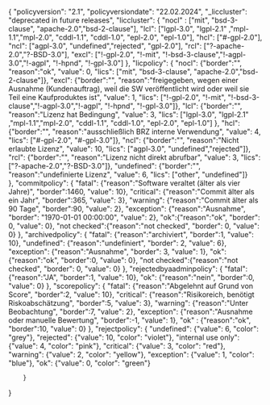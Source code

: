 {
    "policyversion": "2.1",
    "policyversiondate": "22.02.2024",
    "_liccluster": "deprecated in future releases",
    "liccluster": {
        "nocl" : ["mit", "bsd-3-clause", "apache-2.0","bsd-2-clause"],
        "lcl": ["lgpl-3.0", "lgpl-2.1" ,"mpl-1.1","mpl-2.0", "cddl-1.1", "cddl-1.0", "epl-2.0", "epl-1.0"],
        "hcl": ["#-gpl-2.0"],
        "ncl": ["agpl-3.0", "undefined","rejected", "gpl-2.0"],
        "rcl": ["?-apache-2.0","?-BSD-3.0"],
        "excl": ["!-gpl-2.0", "!-mit", "!-bsd-3-clause","!-agpl-3.0","!-agpl", "!-hpnd", "!-gpl-3.0"]
    },
    "licpolicy":
        {
                "nocl": {"border":"",
                        "reason":"ok",
                        "value": 0,
                        "lics": ["mit", "bsd-3-clause", "apache-2.0","bsd-2-clause"]},
                "excl": {"border":"", "reason":"freigegeben, wegen einer Ausnahme (Kundenauftrag), weil die SW veröffentlicht wird oder weil sie Teil eine Kaufproduktes ist",
                         "value": 1,
                         "lics": ["!-gpl-2.0", "!-mit", "!-bsd-3-clause","!-agpl-3.0","!-agpl", "!-hpnd", "!-gpl-3.0"]},
                "lcl":  {"border":"",
                        "reason":"Lizenz hat Bedingung",
                        "value": 3,
                        "lics": ["lgpl-3.0", "lgpl-2.1" ,"mpl-1.1","mpl-2.0", "cddl-1.1", "cddl-1.0", "epl-2.0", "epl-1.0"] },
                "hcl": {"border":"",
                        "reason":"ausschließlich BRZ interne Verwendung",
                        "value": 4,
                        "lics": ["#-gpl-2.0", "#-gpl-3.0"]},
                "ncl": {"border":"",
                        "reason":"Nicht erlaubte Lizenz",
                        "value": 10,
                        "lics": ["agpl-3.0", "undefined","rejected"]},
                "rcl": {"border":"",
                        "reason":"Lizenz nicht direkt abrufbar",
                        "value": 3,
                        "lics": ["?-apache-2.0","?-BSD-3.0"]},
                "undefined": {"border":"",
                              "reason":"undefinierte Lizenz",
                              "value": 6,
                              "lics": ["other", "undefined"]}              
            },
    "commitpolicy":
        {
            "fatal": {"reason":"Software veraltet (älter als vier Jahre)", "border":1460, "value": 10},
            "critical": {"reason":"Commit älter als ein Jahr", "border":365, "value": 3},
            "warning": {"reason":"Commit älter als 90 Tage", "border":90, "value": 2},
            "exception": {"reason":"Ausnahme", "border": "1970-01-01 00:00:00", "value": 2},
            "ok":{"reason":"ok", "border": 0, "value": 0},
            "not checked":{"reason":"not checked", "border": 0, "value": 0}
        },
    "archivedpolicy":
        {
            "fatal": {"reason":"archiviert", "border":1, "value": 10},
            "undefined": {"reason":"undefiniert", "border": 2, "value": 6},
            "exception": {"reason":"Ausnahme", "border": 3, "value": 1},
            "ok": {"reason":"ok", "border":0, "value": 0},
            "not checked":{"reason":"not checked", "border": 0, "value": 0}
        },
    "rejectedbyaadminpolicy":
        {
            "fatal": {"reason":"JA", "border":1, "value": 10},
            "ok": {"reason":"nein", "border":0, "value": 0}
        },
    "scorepolicy":
        {
            "fatal": {"reason":"Abgelehnt auf Grund von Score", "border":2, "value": 10},
            "critical": {"reason":"Risikoreich, benötigt Riskoabschätzung", "border":5, "value": 3},
            "warning": {"reason":"Unter Beobachtung", "border":7, "value": 2},
            "exception": {"reason":"Ausnahme oder manuelle Bewertung", "border":-1, "value": 1},
            "ok" : {"reason":"ok", "border":10, "value": 0}
        },
    "rejectpolicy":
        {
            "undefined": {"value": 6, "color": "grey"},
            "rejected": {"value": 10, "color": "violet"},
            "internal use only": {"value": 4, "color": "pink"},
            "critical": {"value": 3, "color": "red"},
            "warning": {"value": 2, "color": "yellow"},
            "exception": {"value": 1, "color": "blue"},
            "ok": {"value": 0, "color": "green"}
 
        }
}
